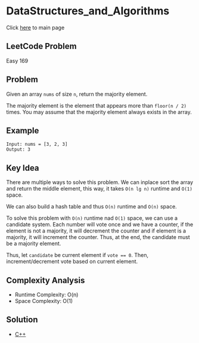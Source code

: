 # DataStructures_and_Algorithms
Click [here](../../README.md) to main page

## LeetCode Problem
Easy 169

## Problem
Given an array `nums` of size `n`, return the majority element.

The majority element is the element that appears more than `floor(n / 2)` times. You may assume that the majority element always exists in the array.

## Example
```
Input: nums = [3, 2, 3]
Output: 3
```

## Key Idea
There are multiple ways to solve this problem. We can inplace sort the array and return the middle element, this way, it takes `O(n lg n)` runtime and `O(1)` space.

We can also build a hash table and thus `O(n)` runtime and `O(n)` space.

To solve this problem with `O(n)` runtime nad `O(1)` space, we can use a candidate system. Each number will vote once and we have a counter, if the element is not a majority, it will decrement the counter and if element is a majority, it will increment the counter. Thus, at the end, the candidate must be a majority element.

Thus, let `candidate` be current element if `vote == 0`. Then, increment/decrement vote based on current element.

## Complexity Analysis
- Runtime Complexity: O(n)
- Space Complexity: O(1)

## Solution
- [C++](./solution.cpp)